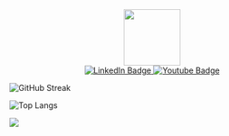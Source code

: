 <div id="header" align="center">
  <img src="https://media.giphy.com/media/JmPabUqU22FAbQYkzN/giphy.gif" width="100"/>
</div>

<div id="badges" align="center">
  <a href="https://www.linkedin.com/in/nymph-tea/">
    <img src="https://img.shields.io/badge/LinkedIn-blue?style=for-the-badge&logo=linkedin&logoColor=white" alt="LinkedIn Badge"/>
  </a>
  <a href="https://www.youtube.com/channel/UC8WyNw0cWU4nAXSuQMtNZug">
    <img src="https://img.shields.io/badge/YouTube-red?style=for-the-badge&logo=youtube&logoColor=white" alt="Youtube Badge"/>
  </a>
</div>

![GitHub Streak](https://github-readme-stats.vercel.app/api?username=FloofyJin&show_icons=true&theme=tokyonight)

![Top Langs](https://github-readme-stats.vercel.app/api/top-langs/?username=FloofyJin&layout=compact&align=center&theme=tokyonight)

<a href="https://github.com/FloofyJin" align="center">
  <img align="center" src="https://github-readme-stats.vercel.app/api/top-langs/?username=FloofyJin&layout=compact&align=center&theme=tokyonight" />
</a>

<!--
**FloofyJin/FloofyJin** is a ✨ _special_ ✨ repository because its `README.md` (this file) appears on your GitHub profile.

Here are some ideas to get you started:

- 🔭 I’m currently working on ...
- 🌱 I’m currently learning ...
- 👯 I’m looking to collaborate on ...
- 🤔 I’m looking for help with ...
- 💬 Ask me about ...
- 📫 How to reach me: ...
- 😄 Pronouns: ...
- ⚡ Fun fact: ...
-->
